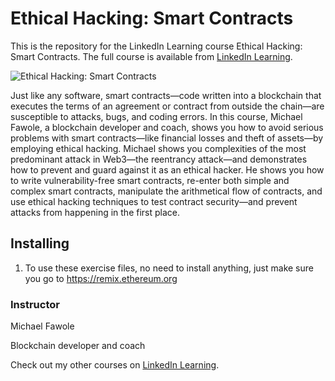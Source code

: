 # Ethical Hacking: Smart Contracts
This is the repository for the LinkedIn Learning course Ethical Hacking: Smart Contracts. The full course is available from [LinkedIn Learning][lil-course-url].

![Ethical Hacking: Smart Contracts][lil-thumbnail-url] 

Just like any software, smart contracts—code written into a blockchain that executes the terms of an agreement or contract from outside the chain—are susceptible to attacks, bugs, and coding errors. In this course, Michael Fawole, a blockchain developer and coach, shows you how to avoid serious problems with smart contracts—like financial losses and theft of assets—by employing ethical hacking. Michael shows you complexities of the most predominant attack in Web3—the reentrancy attack—and demonstrates how to prevent and guard against it as an ethical hacker. He shows you how to write vulnerability-free smart contracts, re-enter both simple and complex smart contracts, manipulate the arithmetical flow of contracts, and use ethical hacking techniques to test contract security—and prevent attacks from happening in the first place.


## Installing
1. To use these exercise files, no need to install anything, just make sure you go to https://remix.ethereum.org

### Instructor

Michael Fawole 
                            
Blockchain developer and coach

                            

Check out my other courses on [LinkedIn Learning](https://www.linkedin.com/learning/instructors/michael-fawole).

[lil-course-url]: https://www.linkedin.com/learning/ethical-hacking-smart-contracts?dApp=59033956&leis=LAA
[lil-thumbnail-url]: https://media.licdn.com/dms/image/D560DAQGSnuEsMa4JVg/learning-public-crop_675_1200/0/1690309638080?e=2147483647&v=beta&t=SZwo8nfAiYPIOX7vvIfDShG4mZ0doypAGiS6ceH4nYo



